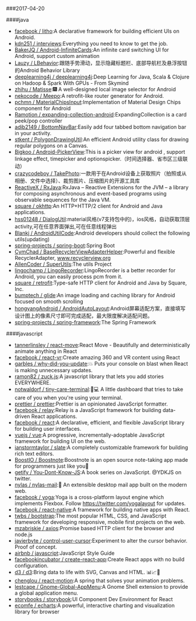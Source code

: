 ###2017-04-20 

####java
* [facebook / litho](https://github.com/facebook/litho):A declarative framework for building efficient UIs on Android.
* [kdn251 / interviews](https://github.com/kdn251/interviews):Everything you need to know to get the job.
* [BakerJQ / Android-InfiniteCards](https://github.com/BakerJQ/Android-InfiniteCards):An infinite card switching UI for Android, support custom animation
* [Lauzy / LBehavior](https://github.com/Lauzy/LBehavior):跟随手势滑动，显示隐藏标题栏、底部导航栏及悬浮按钮的Android Behavior Library
* [deeplearning4j / deeplearning4j](https://github.com/deeplearning4j/deeplearning4j):Deep Learning for Java, Scala & Clojure on Hadoop & Spark With GPUs - From Skymind
* [zhihu / Matisse](https://github.com/zhihu/Matisse):🎆 A well-designed local image selector for Android
* [nekocode / Meepo](https://github.com/nekocode/Meepo):A retrofit-like router generator for Android.
* [pchmn / MaterialChipsInput](https://github.com/pchmn/MaterialChipsInput):Implementation of Material Design Chips component for Android
* [Ramotion / expanding-collection-android](https://github.com/Ramotion/expanding-collection-android):ExpandingCollection is a card peek/pop controller
* [adib2149 / BottomNavBar](https://github.com/adib2149/BottomNavBar):Easily add four tabbed bottom navigation bar in your activity.
* [stkent / PolygonDrawingUtil](https://github.com/stkent/PolygonDrawingUtil):An efficient Android utility class for drawing regular polygons on a Canvas.
* [Bigkoo / Android-PickerView](https://github.com/Bigkoo/Android-PickerView):This is a picker view for android , support linkage effect, timepicker and optionspicker.（时间选择器、省市区三级联动）
* [crazycodeboy / TakePhoto](https://github.com/crazycodeboy/TakePhoto):一款用于在Android设备上获取照片（拍照或从相册、文件中选择）、裁剪图片、压缩图片的开源工具库
* [ReactiveX / RxJava](https://github.com/ReactiveX/RxJava):RxJava – Reactive Extensions for the JVM – a library for composing asynchronous and event-based programs using observable sequences for the Java VM.
* [square / okhttp](https://github.com/square/okhttp):An HTTP+HTTP/2 client for Android and Java applications.
* [hss01248 / DialogUtil](https://github.com/hss01248/DialogUtil):material风格(v7支持包中的)，ios风格，自动获取顶层activity,可在任意界面弹出,可在任意线程弹出
* [Blankj / AndroidUtilCode](https://github.com/Blankj/AndroidUtilCode):Android developers should collect the following utils(updating)
* [spring-projects / spring-boot](https://github.com/spring-projects/spring-boot):Spring Boot
* [CymChad / BaseRecyclerViewAdapterHelper](https://github.com/CymChad/BaseRecyclerViewAdapterHelper):Powerful and flexible RecyclerAdapter, www.recyclerview.org
* [AllenCoder / SuperUtils](https://github.com/AllenCoder/SuperUtils):The utils Project
* [lingochamp / LingoRecorder](https://github.com/lingochamp/LingoRecorder):LingoRecorder is a better recorder for Android, you can easily process pcm from it.
* [square / retrofit](https://github.com/square/retrofit):Type-safe HTTP client for Android and Java by Square, Inc.
* [bumptech / glide](https://github.com/bumptech/glide):An image loading and caching library for Android focused on smooth scrolling
* [hongyangAndroid / AndroidAutoLayout](https://github.com/hongyangAndroid/AndroidAutoLayout):Android屏幕适配方案，直接填写设计图上的像素尺寸即可完成适配，最大限度解决适配问题。
* [spring-projects / spring-framework](https://github.com/spring-projects/spring-framework):The Spring Framework

####javascript
* [tannerlinsley / react-move](https://github.com/tannerlinsley/react-move):React Move - Beautifully and deterministically animate anything in React
* [facebook / react-vr](https://github.com/facebook/react-vr):Create amazing 360 and VR content using React
* [garbles / why-did-you-update](https://github.com/garbles/why-did-you-update):💥 Puts your console on blast when React is making unnecessary updates.
* [ramon82 / zuck.js](https://github.com/ramon82/zuck.js):A javascript library that lets you add stories EVERYWHERE.
* [notwaldorf / tiny-care-terminal](https://github.com/notwaldorf/tiny-care-terminal):💖💻 A little dashboard that tries to take care of you when you're using your terminal.
* [prettier / prettier](https://github.com/prettier/prettier):Prettier is an opinionated JavaScript formatter.
* [facebook / relay](https://github.com/facebook/relay):Relay is a JavaScript framework for building data-driven React applications.
* [facebook / react](https://github.com/facebook/react):A declarative, efficient, and flexible JavaScript library for building user interfaces.
* [vuejs / vue](https://github.com/vuejs/vue):A progressive, incrementally-adoptable JavaScript framework for building UI on the web.
* [ianstormtaylor / slate](https://github.com/ianstormtaylor/slate):A completely customizable framework for building rich text editors.
* [BoostIO / Boostnote](https://github.com/BoostIO/Boostnote):Boostnote is an open source note-taking app made for programmers just like you🚀
* [getify / You-Dont-Know-JS](https://github.com/getify/You-Dont-Know-JS):A book series on JavaScript. @YDKJS on twitter.
* [nylas / nylas-mail](https://github.com/nylas/nylas-mail):💌 An extensible desktop mail app built on the modern web.
* [facebook / yoga](https://github.com/facebook/yoga):Yoga is a cross-platform layout engine which implements Flexbox. Follow https://twitter.com/yogalayout for updates.
* [facebook / react-native](https://github.com/facebook/react-native):A framework for building native apps with React.
* [twbs / bootstrap](https://github.com/twbs/bootstrap):The most popular HTML, CSS, and JavaScript framework for developing responsive, mobile first projects on the web.
* [mzabriskie / axios](https://github.com/mzabriskie/axios):Promise based HTTP client for the browser and node.js
* [javierbyte / control-user-cursor](https://github.com/javierbyte/control-user-cursor):Experiment to alter the cursor behavior. Proof of concept.
* [airbnb / javascript](https://github.com/airbnb/javascript):JavaScript Style Guide
* [facebookincubator / create-react-app](https://github.com/facebookincubator/create-react-app):Create React apps with no build configuration.
* [d3 / d3](https://github.com/d3/d3):Bring data to life with SVG, Canvas and HTML. 📊📈🎉
* [chenglou / react-motion](https://github.com/chenglou/react-motion):A spring that solves your animation problems.
* [lestcape / Gnome-Global-AppMenu](https://github.com/lestcape/Gnome-Global-AppMenu):A Gnome Shell extension to provide a global application menu.
* [storybooks / storybook](https://github.com/storybooks/storybook):UI Component Dev Environment for React
* [ecomfe / echarts](https://github.com/ecomfe/echarts):A powerful, interactive charting and visualization library for browser
